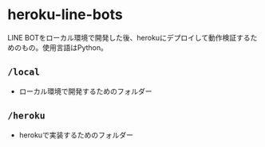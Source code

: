 # heroku-line-bots
LINE BOTをローカル環境で開発した後、herokuにデプロイして動作検証するためのもの。使用言語はPython。

## `/local`
- ローカル環境で開発するためのフォルダー

## `/heroku`
- herokuで実装するためのフォルダー

